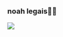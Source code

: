 ### noah legais👨‍🎓

![](https://media1.tenor.com/m/YLbS5le7jMoAAAAC/nymqhology-melanie-martinez-gif.gif)
